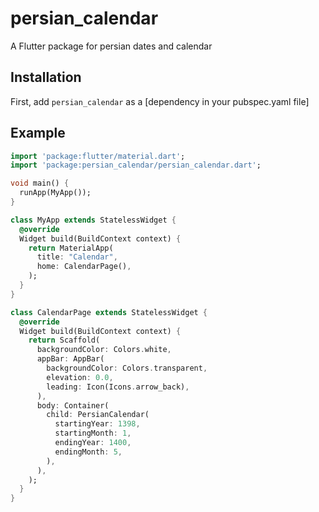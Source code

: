# persian_calendar

A Flutter package for persian dates and calendar

## Installation

First, add `persian_calendar` as a [dependency in your pubspec.yaml file]

## Example

```dart
import 'package:flutter/material.dart';
import 'package:persian_calendar/persian_calendar.dart';

void main() {
  runApp(MyApp());
}

class MyApp extends StatelessWidget {
  @override
  Widget build(BuildContext context) {
    return MaterialApp(
      title: "Calendar",
      home: CalendarPage(),
    );
  }
}

class CalendarPage extends StatelessWidget {
  @override
  Widget build(BuildContext context) {
    return Scaffold(
      backgroundColor: Colors.white,
      appBar: AppBar(
        backgroundColor: Colors.transparent,
        elevation: 0.0,
        leading: Icon(Icons.arrow_back),
      ),
      body: Container(
        child: PersianCalendar(
          startingYear: 1398,
          startingMonth: 1,
          endingYear: 1400,
          endingMonth: 5,
        ),
      ),
    );
  }
}

```
